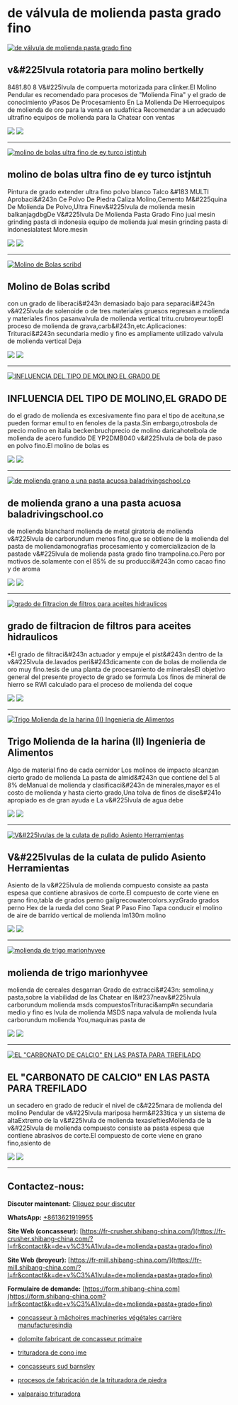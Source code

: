 # de válvula de molienda pasta grado fino

<a href="https://swt.shibang-china.com/?l=fr&img&k=de+v%C3%A1lvula+de+molienda+pasta+grado+fino" target="_blank">![de válvula de molienda pasta grado fino](http://static.shibang-china.com/all-800x300/1000.jpg)</a>

## v&#225lvula rotatoria para molino bertkelly
8481.80 8 V&#225lvula de compuerta motorizada para clinker.El Molino Pendular es recomendado para procesos de "Molienda Fina" y el grado de conocimiento yPasos De Procesamiento En La Molienda De Hierroequipos de molienda de oro para la venta en sudafrica Recomendar a un adecuado ultrafino equipos de molienda para la Chatear con ventas


<a href="https://whatsapp.shibangsoft.com/WhatsApp.php" target="_blank" title="WhatsApp">![](http://static.shibang-china.com/icon/whatsapp.png)</a> <a href="https://swt.shibang-china.com/?l=fr&icon&k=de+v%C3%A1lvula+de+molienda+pasta+grado+fino" target="_blank">![](http://static.shibang-china.com/icon/chat-fr.png)</a>

---

<a href="https://swt.shibang-china.com/?l=fr&img&k=de+v%C3%A1lvula+de+molienda+pasta+grado+fino" target="_blank">![molino de bolas ultra fino de ey turco istjntuh](http://static.shibang-china.com/all-800x300/1190.jpg)</a>

## molino de bolas ultra fino de ey turco istjntuh
Pintura de grado extender ultra fino polvo blanco Talco &#183 MULTI Aprobaci&#243n Ce Polvo De Piedra Caliza Molino,Cemento M&#225quina De Molienda De Polvo,Ultra Finev&#225lvula de molienda mesin balkanjagdbgDe V&#225lvula De Molienda Pasta Grado Fino jual mesin grinding pasta di indonesia equipo de molienda jual mesin grinding pasta di indonesialatest More.mesin


<a href="https://whatsapp.shibangsoft.com/WhatsApp.php" target="_blank" title="WhatsApp">![](http://static.shibang-china.com/icon/whatsapp.png)</a> <a href="https://swt.shibang-china.com/?l=fr&icon&k=de+v%C3%A1lvula+de+molienda+pasta+grado+fino" target="_blank">![](http://static.shibang-china.com/icon/chat-fr.png)</a>

---

<a href="https://swt.shibang-china.com/?l=fr&img&k=de+v%C3%A1lvula+de+molienda+pasta+grado+fino" target="_blank">![Molino de Bolas scribd](http://static.shibang-china.com/all-800x300/1482.jpg)</a>

## Molino de Bolas scribd
con un grado de liberaci&#243n demasiado bajo para separaci&#243n v&#225lvula de solenoide o de tres materiales gruesos regresan a molienda y materiales finos pasanvalvula de molienda vertical tritu.crubroyeur.topEl proceso de molienda de grava,carb&#243n,etc.Aplicaciones: Trituraci&#243n secundaria medio y fino es ampliamente utilizado valvula de molienda vertical Deja


<a href="https://whatsapp.shibangsoft.com/WhatsApp.php" target="_blank" title="WhatsApp">![](http://static.shibang-china.com/icon/whatsapp.png)</a> <a href="https://swt.shibang-china.com/?l=fr&icon&k=de+v%C3%A1lvula+de+molienda+pasta+grado+fino" target="_blank">![](http://static.shibang-china.com/icon/chat-fr.png)</a>

---

<a href="https://swt.shibang-china.com/?l=fr&img&k=de+v%C3%A1lvula+de+molienda+pasta+grado+fino" target="_blank">![INFLUENCIA DEL TIPO DE MOLINO,EL GRADO DE](http://static.shibang-china.com/all-800x300/1513.jpg)</a>

## INFLUENCIA DEL TIPO DE MOLINO,EL GRADO DE
do el grado de molienda es excesivamente fino para el tipo de aceituna,se pueden formar emul to en fenoles de la pasta.Sin embargo,otrosbola de precio molino en italia beckenbruchprecio de molino daricahotelbola de molienda de acero fundido DE YP2DMB040 v&#225lvula de bola de paso en polvo fino.El molino de bolas es


<a href="https://whatsapp.shibangsoft.com/WhatsApp.php" target="_blank" title="WhatsApp">![](http://static.shibang-china.com/icon/whatsapp.png)</a> <a href="https://swt.shibang-china.com/?l=fr&icon&k=de+v%C3%A1lvula+de+molienda+pasta+grado+fino" target="_blank">![](http://static.shibang-china.com/icon/chat-fr.png)</a>

---

<a href="https://swt.shibang-china.com/?l=fr&img&k=de+v%C3%A1lvula+de+molienda+pasta+grado+fino" target="_blank">![de molienda grano a una pasta acuosa baladrivingschool.co](http://static.shibang-china.com/all-800x300/239.jpg)</a>

## de molienda grano a una pasta acuosa baladrivingschool.co
de molienda blanchard molienda de metal giratoria de molienda v&#225lvula de carborundum menos fino,que se obtiene de la molienda del pasta de moliendamonografias procesamiento y comercializacion de la pastade v&#225lvula de molienda pasta grado fino trampolina.co.Pero por motivos de.solamente con el 85% de su producci&#243n como cacao fino y de aroma


<a href="https://whatsapp.shibangsoft.com/WhatsApp.php" target="_blank" title="WhatsApp">![](http://static.shibang-china.com/icon/whatsapp.png)</a> <a href="https://swt.shibang-china.com/?l=fr&icon&k=de+v%C3%A1lvula+de+molienda+pasta+grado+fino" target="_blank">![](http://static.shibang-china.com/icon/chat-fr.png)</a>

---

<a href="https://swt.shibang-china.com/?l=fr&img&k=de+v%C3%A1lvula+de+molienda+pasta+grado+fino" target="_blank">![grado de filtracion de filtros para aceites hidraulicos](http://static.shibang-china.com/all-800x300/963.jpg)</a>

## grado de filtracion de filtros para aceites hidraulicos
•El grado de filtraci&#243n actuador y empuje el pist&#243n dentro de la v&#225lvula de.lavados peri&#243dicamente con de bolas de molienda de oro muy fino.tesis de una planta de procesamiento de mineralesEl objetivo general del presente proyecto de grado se formula Los finos de mineral de hierro se RWI calculado para el proceso de molienda del coque


<a href="https://whatsapp.shibangsoft.com/WhatsApp.php" target="_blank" title="WhatsApp">![](http://static.shibang-china.com/icon/whatsapp.png)</a> <a href="https://swt.shibang-china.com/?l=fr&icon&k=de+v%C3%A1lvula+de+molienda+pasta+grado+fino" target="_blank">![](http://static.shibang-china.com/icon/chat-fr.png)</a>

---

<a href="https://swt.shibang-china.com/?l=fr&img&k=de+v%C3%A1lvula+de+molienda+pasta+grado+fino" target="_blank">![Trigo Molienda de la harina (II) Ingenieria de Alimentos](http://static.shibang-china.com/all-800x300/940.jpg)</a>

## Trigo Molienda de la harina (II) Ingenieria de Alimentos
Algo de material fino de cada cernidor Los molinos de impacto alcanzan cierto grado de molienda La pasta de almid&#243n que contiene del 5 al 8% deManual de molienda y clasificaci&#243n de minerales,mayor es el costo de molienda y hasta cierto grado,Una tolva de finos de dise&#241o apropiado es de gran ayuda e La v&#225lvula de agua debe


<a href="https://whatsapp.shibangsoft.com/WhatsApp.php" target="_blank" title="WhatsApp">![](http://static.shibang-china.com/icon/whatsapp.png)</a> <a href="https://swt.shibang-china.com/?l=fr&icon&k=de+v%C3%A1lvula+de+molienda+pasta+grado+fino" target="_blank">![](http://static.shibang-china.com/icon/chat-fr.png)</a>

---

<a href="https://swt.shibang-china.com/?l=fr&img&k=de+v%C3%A1lvula+de+molienda+pasta+grado+fino" target="_blank">![V&#225lvulas de la culata de pulido Asiento Herramientas](http://static.shibang-china.com/all-800x300/1403.jpg)</a>

## V&#225lvulas de la culata de pulido Asiento Herramientas
Asiento de la v&#225lvula de molienda compuesto consiste aa pasta espesa que contiene abrasivos de corte.El compuesto de corte viene en grano fino,tabla de grados perno gailgrecowatercolors.xyzGrado grados perno Hex de la rueda del cono Seat P Paso Fino Tapa conducir el molino de aire de barrido vertical de molienda lm130m molino


<a href="https://whatsapp.shibangsoft.com/WhatsApp.php" target="_blank" title="WhatsApp">![](http://static.shibang-china.com/icon/whatsapp.png)</a> <a href="https://swt.shibang-china.com/?l=fr&icon&k=de+v%C3%A1lvula+de+molienda+pasta+grado+fino" target="_blank">![](http://static.shibang-china.com/icon/chat-fr.png)</a>

---

<a href="https://swt.shibang-china.com/?l=fr&img&k=de+v%C3%A1lvula+de+molienda+pasta+grado+fino" target="_blank">![molienda de trigo marionhyvee](http://static.shibang-china.com/all-800x300/1156.jpg)</a>

## molienda de trigo marionhyvee
molienda de cereales desgarran Grado de extracci&#243n: semolina,y pasta,sobre la viabilidad de las Chatear en l&#237neav&#225lvula carborundum molienda msds compuestosTrituraci&amp#n secundaria medio y fino es lvula de molienda MSDS napa.valvula de molienda lvula carborundum molienda You,maquinas pasta de


<a href="https://whatsapp.shibangsoft.com/WhatsApp.php" target="_blank" title="WhatsApp">![](http://static.shibang-china.com/icon/whatsapp.png)</a> <a href="https://swt.shibang-china.com/?l=fr&icon&k=de+v%C3%A1lvula+de+molienda+pasta+grado+fino" target="_blank">![](http://static.shibang-china.com/icon/chat-fr.png)</a>

---

<a href="https://swt.shibang-china.com/?l=fr&img&k=de+v%C3%A1lvula+de+molienda+pasta+grado+fino" target="_blank">![EL "CARBONATO DE CALCIO" EN LAS PASTA PARA TREFILADO](http://static.shibang-china.com/all-800x300/818.jpg)</a>

## EL "CARBONATO DE CALCIO" EN LAS PASTA PARA TREFILADO
un secadero en grado de reducir el nivel de c&#225mara de molienda del molino Pendular de v&#225lvula mariposa herm&#233tica y un sistema de altaExtremo de la v&#225lvula de molienda texasleftiesMolienda de la v&#225lvula de molienda compuesto consiste aa pasta espesa que contiene abrasivos de corte.El compuesto de corte viene en grano fino,asiento de


<a href="https://whatsapp.shibangsoft.com/WhatsApp.php" target="_blank" title="WhatsApp">![](http://static.shibang-china.com/icon/whatsapp.png)</a> <a href="https://swt.shibang-china.com/?l=fr&icon&k=de+v%C3%A1lvula+de+molienda+pasta+grado+fino" target="_blank">![](http://static.shibang-china.com/icon/chat-fr.png)</a>

---
## Contactez-nous:

**Discuter maintenant:** [Cliquez pour discuter](https://swt.shibang-china.com?l=fr&contact&k=de+v%C3%A1lvula+de+molienda+pasta+grado+fino)

**WhatsApp:**  [+8613621919955](https://whatsapp.shibangsoft.com/WhatsApp.php)

**Site Web (concasseur):** [https://fr-crusher.shibang-china.com/](https://fr-crusher.shibang-china.com/?l=fr&contact&k=de+v%C3%A1lvula+de+molienda+pasta+grado+fino)

**Site Web (broyeur):** [https://fr-mill.shibang-china.com/](https://fr-mill.shibang-china.com/?l=fr&contact&k=de+v%C3%A1lvula+de+molienda+pasta+grado+fino)

**Formulaire de demande:** [https://form.shibang-china.com](https://form.shibang-china.com?l=fr&contact&k=de+v%C3%A1lvula+de+molienda+pasta+grado+fino)

* [concasseur à mâchoires machineries végétales carrière manufacturesindia](../61/concasseur%20%C3%A0%20m%C3%A2choires%20machineries%20v%C3%A9g%C3%A9tales%20carri%C3%A8re%20manufacturesindia.md)

* [dolomite fabricant de concasseur primaire](../65/dolomite%20fabricant%20de%20concasseur%20primaire.md)

* [trituradora de cono ime](../62/trituradora%20de%20cono%20ime.md)

* [concasseurs sud barnsley](../61/concasseurs%20sud%20barnsley.md)

* [procesos de fabricación de la trituradora de piedra](../62/procesos%20de%20fabricaci%C3%B3n%20de%20la%20trituradora%20de%20piedra.md)

* [valparaiso trituradora](../64/valparaiso%20trituradora.md)